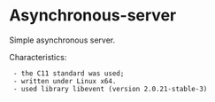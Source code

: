 # Asynchronous-server
Simple asynchronous server.

Characteristics:

     - the C11 standard was used;
     - written under Linux x64.
     - used library libevent (version 2.0.21-stable-3)
